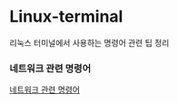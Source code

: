 # Linux-terminal
리눅스 터미널에서 사용하는 명령어 관련 팁 정리

### 네트워크 관련 명령어
[네트워크 관련 명령어](https://github.com/JuJin1324/Linux-terminal/wiki/%EB%84%A4%ED%8A%B8%EC%9B%8C%ED%81%AC-%EA%B4%80%EB%A0%A8-%EB%AA%85%EB%A0%B9%EC%96%B4)
